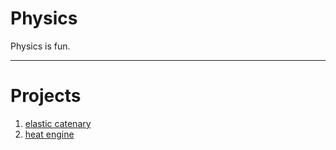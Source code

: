 # Physics

Physics is fun.

---

# Projects

1. [elastic catenary](https://egwkim.github.io/physics/elastic-catenary/)
2. [heat engine](https://egwkim.github.io/physics/heat-engine/)
